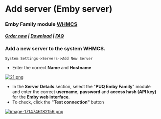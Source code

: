 # Add server (Emby server)

### Emby Family module **[WHMCS](https://puqcloud.com/link.php?id=77)** 

#####  [Order now](https://puqcloud.com/whmcs-module-emby-family.php) | [Download](https://download.puqcloud.com/WHMCS/servers/PUQ_WHMCS-Emby-Family/) | [FAQ](https://faq.puqcloud.com/)

### Add a new server to the system WHMCS.

```
System Settings->Servers->Add New Server
```

- Enter the correct **Name** and **Hostname**

[![21.png](https://doc.puq.info/uploads/images/gallery/2023-11/scaled-1680-/21.png)](https://doc.puq.info/uploads/images/gallery/2023-11/21.png)

- In the **Server Details** section, select the "**PUQ Emby Family**" module and enter the correct **username**, **password** and **access hash (API key)** for the **Emby web interface**.
- To check, click the **"Test connection"** button

[![image-1714746182156.png](https://doc.puq.info/uploads/images/gallery/2024-05/scaled-1680-/image-1714746182156.png)](https://doc.puq.info/uploads/images/gallery/2024-05/image-1714746182156.png)